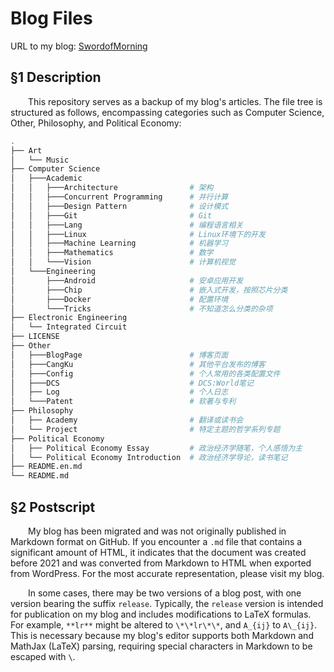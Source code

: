 # Blog Files

URL to my blog: <a href = "https://swordofmorning.com/">SwordofMorning</a>

## §1 Description

&emsp;&emsp;This repository serves as a backup of my blog's articles. The file tree is structured as follows, encompassing categories such as Computer Science, Other, Philosophy, and Political Economy:

```sh
.
├── Art
│   └── Music
├── Computer Science
│   ├───Academic
│   │   ├───Architecture                # 架构
│   │   ├───Concurrent Programming      # 并行计算
│   │   ├───Design Pattern              # 设计模式
│   │   ├───Git                         # Git
│   │   ├───Lang                        # 编程语言相关
│   │   ├───Linux                       # Linux环境下的开发
│   │   ├───Machine Learning            # 机器学习
│   │   ├───Mathematics                 # 数学
│   │   └───Vision                      # 计算机视觉
│   └───Engineering
│       ├───Android                     # 安卓应用开发
│       ├───Chip                        # 嵌入式开发，按照芯片分类
│       ├───Docker                      # 配置环境
│       └───Tricks                      # 不知道怎么分类的杂项
├── Electronic Engineering
│   └── Integrated Circuit
├── LICENSE
├── Other
│   ├───BlogPage                        # 博客页面
│   ├───CangKu                          # 其他平台发布的博客
│   ├───Config                          # 个人常用的各类配置文件
│   ├───DCS                             # DCS:World笔记
│   ├── Log                             # 个人日志
│   └───Patent                          # 软著与专利
├── Philosophy
│   ├── Academy                         # 翻译或读书会
│   └── Project                         # 特定主题的哲学系列专题
├── Political Economy
│   ├── Political Economy Essay         # 政治经济学随笔，个人感悟为主
│   └── Political Economy Introduction  # 政治经济学导论，读书笔记
├── README.en.md
└── README.md
```

## §2 Postscript

&emsp;&emsp;My blog has been migrated and was not originally published in Markdown format on GitHub. If you encounter a `.md` file that contains a significant amount of HTML, it indicates that the document was created before 2021 and was converted from Markdown to HTML when exported from WordPress. For the most accurate representation, please visit my blog.

&emsp;&emsp;In some cases, there may be two versions of a blog post, with one version bearing the suffix `release`. Typically, the `release` version is intended for publication on my blog and includes modifications to LaTeX formulas. For example, `**lr**` might be altered to `\*\*lr\*\*`, and `A_{ij}` to `A\_{ij}`. This is necessary because my blog's editor supports both Markdown and MathJax (LaTeX) parsing, requiring special characters in Markdown to be escaped with `\`.